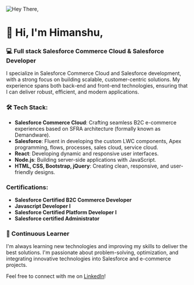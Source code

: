 
![Hey There,](https://github.com/user-attachments/assets/d5a2136f-7865-4ce9-b679-ad6d9f6240be)

# 👋 Hi, I'm Himanshu,

### 💻 Full stack Salesforce Commerce Cloud & Salesforce Developer

I specialize in Salesforce Commerce Cloud and Salesforce development, with a strong focus on building scalable, customer-centric solutions. My experience spans both back-end and front-end technologies, ensuring that I can deliver robust, efficient, and modern applications.

### 🛠️ Tech Stack:
- **Salesforce Commerce Cloud**: Crafting seamless B2C e-commerce experiences based on SFRA architecture (formally known as Demandware).
- **Salesforce**: Fluent in developing the custom LWC components, Apex programming, flows, processes, sales cloud, service cloud.
- **React**: Developing dynamic and responsive user interfaces.
- **Node.js**: Building server-side applications with JavaScript.
- **HTML, CSS, Bootstrap, jQuery**: Creating clean, responsive, and user-friendly designs.


### Certifications:
- **Salesforce Certified B2C Commerce Developer**
- **Javascript Developer I**
- **Salesforce Certified Platform Developer I**
- **Salesforce certified Administrator**

### 🌱 Continuous Learner
I'm always learning new technologies and improving my skills to deliver the best solutions. I'm passionate about problem-solving, optimization, and integrating innovative technologies into Salesforce and e-commerce projects.

Feel free to connect with me on [LinkedIn](www.linkedin.com/in/himanshu-dadhaniya)!
